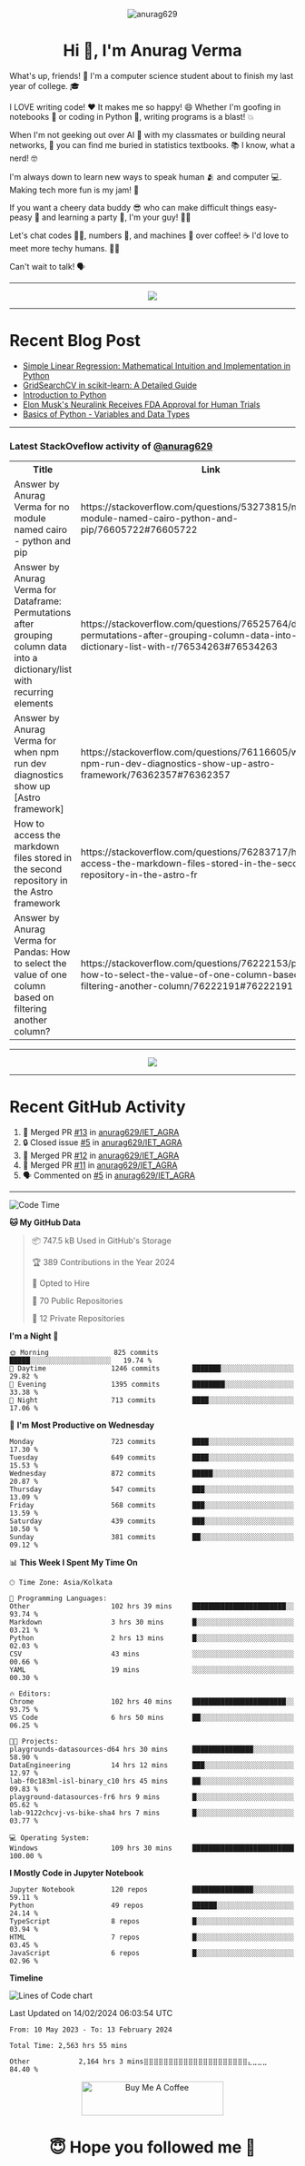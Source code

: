 

<p align="center"> <img src="https://komarev.com/ghpvc/?username=anurag629&label=Profile%20views&color=0e75b6&style=flat" alt="anurag629" /> </p>

<h1 align="center">Hi 👋, I'm Anurag Verma</h1>

What's up, friends! 👋 I'm a computer science student about to finish my last year of college. 🎓

I LOVE writing code! ❤️ It makes me so happy! 😄 Whether I'm goofing in notebooks 📓 or coding in Python 🐍, writing programs is a blast! 💥

When I'm not geeking out over AI 🤖 with my classmates or building neural networks, 🧠 you can find me buried in statistics textbooks. 📚 I know, what a nerd! 🤓

I'm always down to learn new ways to speak human 🫂 and computer 💻. Making tech more fun is my jam! 🍇

If you want a cheery data buddy 😎 who can make difficult things easy-peasy 🥝 and learning a party 🎉, I'm your guy! 🙋‍♂️

Let's chat codes 👨‍💻, numbers 🧮, and machines 🤖 over coffee! ☕ I'd love to meet more techy humans. 💁‍♂️

Can't wait to talk! 🗣️

---

<p align="center">
  <img src="https://spotify-github-profile.vercel.app/api/view.svg?uid=mwvywke3fo2gajpenodnmobfh&cover_image=true&theme=default&show_offline=false&background_color=121212&interchange=false&bar_color=53b14f&bar_color_cover=true">
</p>

---

# Recent Blog Post

<!-- BLOG-POST-LIST:START -->
- [Simple Linear Regression: Mathematical Intuition and Implementation in Python](https://codercops.tech/blog/machine-learning-algorithms/simple-linear-regression-mathematical-intuation)
- [GridSearchCV in scikit-learn: A Detailed Guide](https://codercops.tech/blog/gridsearchcv-in-scikit-learn-a-detailed-guide)
- [Introduction to Python](https://codercops.tech/blog/python-tutorial/introduction-to-python)
- [Elon Musk&#39;s Neuralink Receives FDA Approval for Human Trials](https://codercops.tech/blog/elon-musks-neuralink-receives-fda-approval-for-human-trials)
- [Basics of Python - Variables and Data Types](https://codercops.tech/blog/python-basics-of-python-variables-and-data-types)
<!-- BLOG-POST-LIST:END -->

---

### Latest StackOveflow activity of [@anurag629](https://github.com/anurag629)
<table>
  <tr><th>Title</th><th>Link</th></tr>
  <!-- STACKOVERFLOW:START --><tr><td>Answer by Anurag Verma for no module named cairo - python and pip</td><td>https://stackoverflow.com/questions/53273815/no-module-named-cairo-python-and-pip/76605722#76605722</td></tr><tr><td>Answer by Anurag Verma for Dataframe: Permutations after grouping column data into a dictionary/list with recurring elements</td><td>https://stackoverflow.com/questions/76525764/dataframe-permutations-after-grouping-column-data-into-a-dictionary-list-with-r/76534263#76534263</td></tr><tr><td>Answer by Anurag Verma for when npm run dev diagnostics show up [Astro framework]</td><td>https://stackoverflow.com/questions/76116605/when-npm-run-dev-diagnostics-show-up-astro-framework/76362357#76362357</td></tr><tr><td>How to access the markdown files stored in the second repository in the Astro framework</td><td>https://stackoverflow.com/questions/76283717/how-to-access-the-markdown-files-stored-in-the-second-repository-in-the-astro-fr</td></tr><tr><td>Answer by Anurag Verma for Pandas: How to select the value of one column based on filtering another column?</td><td>https://stackoverflow.com/questions/76222153/pandas-how-to-select-the-value-of-one-column-based-on-filtering-another-column/76222191#76222191</td></tr><!-- STACKOVERFLOW:END -->
</table>

---

<p align="center">
  <img alig src="https://github-profile-trophy.vercel.app/?username=anurag629&theme=onedark&column=-1" />
</p>

---

# Recent GitHub Activity
<!--START_SECTION:activity-->
1. 🎉 Merged PR [#13](https://github.com/anurag629/IET_AGRA/pull/13) in [anurag629/IET_AGRA](https://github.com/anurag629/IET_AGRA)
2. 🔒 Closed issue [#5](https://github.com/anurag629/IET_AGRA/issues/5) in [anurag629/IET_AGRA](https://github.com/anurag629/IET_AGRA)
3. 🎉 Merged PR [#12](https://github.com/anurag629/IET_AGRA/pull/12) in [anurag629/IET_AGRA](https://github.com/anurag629/IET_AGRA)
4. 🎉 Merged PR [#11](https://github.com/anurag629/IET_AGRA/pull/11) in [anurag629/IET_AGRA](https://github.com/anurag629/IET_AGRA)
5. 🗣 Commented on [#5](https://github.com/anurag629/IET_AGRA/issues/5#issuecomment-1854540580) in [anurag629/IET_AGRA](https://github.com/anurag629/IET_AGRA)
<!--END_SECTION:activity-->

---

<!--START_SECTION:waka-->
![Code Time](http://img.shields.io/badge/Code%20Time-2%2C564%20hrs%2031%20mins-blue)

**🐱 My GitHub Data** 

> 📦 747.5 kB Used in GitHub's Storage 
 > 
> 🏆 389 Contributions in the Year 2024
 > 
> 💼 Opted to Hire
 > 
> 📜 70 Public Repositories 
 > 
> 🔑 12 Private Repositories 
 > 
**I'm a Night 🦉** 

```text
🌞 Morning                825 commits         █████░░░░░░░░░░░░░░░░░░░░   19.74 % 
🌆 Daytime                1246 commits        ███████░░░░░░░░░░░░░░░░░░   29.82 % 
🌃 Evening                1395 commits        ████████░░░░░░░░░░░░░░░░░   33.38 % 
🌙 Night                  713 commits         ████░░░░░░░░░░░░░░░░░░░░░   17.06 % 
```
📅 **I'm Most Productive on Wednesday** 

```text
Monday                   723 commits         ████░░░░░░░░░░░░░░░░░░░░░   17.30 % 
Tuesday                  649 commits         ████░░░░░░░░░░░░░░░░░░░░░   15.53 % 
Wednesday                872 commits         █████░░░░░░░░░░░░░░░░░░░░   20.87 % 
Thursday                 547 commits         ███░░░░░░░░░░░░░░░░░░░░░░   13.09 % 
Friday                   568 commits         ███░░░░░░░░░░░░░░░░░░░░░░   13.59 % 
Saturday                 439 commits         ███░░░░░░░░░░░░░░░░░░░░░░   10.50 % 
Sunday                   381 commits         ██░░░░░░░░░░░░░░░░░░░░░░░   09.12 % 
```


📊 **This Week I Spent My Time On** 

```text
🕑︎ Time Zone: Asia/Kolkata

💬 Programming Languages: 
Other                    102 hrs 39 mins     ███████████████████████░░   93.74 % 
Markdown                 3 hrs 30 mins       █░░░░░░░░░░░░░░░░░░░░░░░░   03.21 % 
Python                   2 hrs 13 mins       █░░░░░░░░░░░░░░░░░░░░░░░░   02.03 % 
CSV                      43 mins             ░░░░░░░░░░░░░░░░░░░░░░░░░   00.66 % 
YAML                     19 mins             ░░░░░░░░░░░░░░░░░░░░░░░░░   00.30 % 

🔥 Editors: 
Chrome                   102 hrs 40 mins     ███████████████████████░░   93.75 % 
VS Code                  6 hrs 50 mins       ██░░░░░░░░░░░░░░░░░░░░░░░   06.25 % 

🐱‍💻 Projects: 
playgrounds-datasources-d64 hrs 30 mins      ███████████████░░░░░░░░░░   58.90 % 
DataEngineering          14 hrs 12 mins      ███░░░░░░░░░░░░░░░░░░░░░░   12.97 % 
lab-f0c183ml-isl-binary_c10 hrs 45 mins      ██░░░░░░░░░░░░░░░░░░░░░░░   09.83 % 
playground-datasources-fr6 hrs 9 mins        █░░░░░░░░░░░░░░░░░░░░░░░░   05.62 % 
lab-9122chcvj-vs-bike-sha4 hrs 7 mins        █░░░░░░░░░░░░░░░░░░░░░░░░   03.77 % 

💻 Operating System: 
Windows                  109 hrs 30 mins     █████████████████████████   100.00 % 
```

**I Mostly Code in Jupyter Notebook** 

```text
Jupyter Notebook         120 repos           ███████████████░░░░░░░░░░   59.11 % 
Python                   49 repos            ██████░░░░░░░░░░░░░░░░░░░   24.14 % 
TypeScript               8 repos             █░░░░░░░░░░░░░░░░░░░░░░░░   03.94 % 
HTML                     7 repos             █░░░░░░░░░░░░░░░░░░░░░░░░   03.45 % 
JavaScript               6 repos             █░░░░░░░░░░░░░░░░░░░░░░░░   02.96 % 
```



**Timeline**

![Lines of Code chart](https://raw.githubusercontent.com/anurag629/anurag629/main/assets/bar_graph.png)


 Last Updated on 14/02/2024 06:03:54 UTC
<!--END_SECTION:waka-->

<!--START_SECTION:waka-simple-->

```text
From: 10 May 2023 - To: 13 February 2024

Total Time: 2,563 hrs 55 mins

Other            2,164 hrs 3 mins⣿⣿⣿⣿⣿⣿⣿⣿⣿⣿⣿⣿⣿⣿⣿⣿⣿⣿⣿⣿⣿⣄⣀⣀⣀   84.40 %
```

<!--END_SECTION:waka-simple-->

<p align="center"> 
<a href="https://www.buymeacoffee.com/anurag629" target="_blank"><img src="https://cdn.buymeacoffee.com/buttons/default-orange.png" alt="Buy Me A Coffee" height="60" width="250"></a>
</p>


<h1 align="center"> 😇 Hope you followed me 🥰  </h1>
